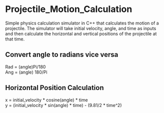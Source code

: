 # Projectile_Motion_Calculation
Simple physics calculation simulator in C++ that calculates the motion of a projectile. 
The simulator will take initial velocity, angle, and time as inputs and then calculate the horizontal and vertical positions of the projectile at that time.

## Convert angle to radians vice versa
Rad = (angle)Pi/180 \
Ang = (angle) 180/Pi

## Horizontal Position Calculation
x = initial_velocity * cosine(angle) * time \
y = (initial_velocity * sin(angle) * time) - (9.81/2 * time^2)
